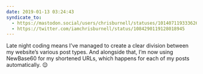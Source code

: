 ```yaml
---
date: 2019-01-13 03:24:43
syndicate_to:
  - https://mastodon.social/users/chrisburnell/statuses/101407119333626480
  - https://twitter.com/iamchrisburnell/status/1084290119128018945
---
```


Late night coding means I’ve managed to create a clear division between my website’s various post types. And alongside that, I’m now using NewBase60 for my shortened URLs, which happens for each of my posts automatically. 😌
